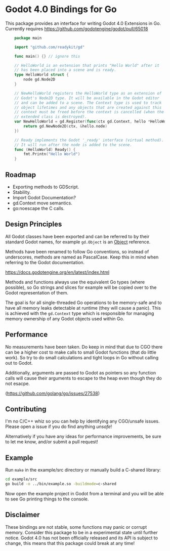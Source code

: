# Godot 4.0 Bindings for Go

This package provides an interface for writing Godot 4.0 Extensions in Go. Currently requires
https://github.com/godotengine/godot/pull/65018

```go
    package main

    import "github.com/readykit/gd"

    func main() {} // ignore this

    // HelloWorld is an extension that prints "Hello World" after it 
    // has been placed into a scene and is ready.
    type HelloWorld struct {
        node gd.Node2D
    }

    // NewHelloWorld registers the HelloWorld type as an extension of
    // Godot's Node2D type. It will be available in the Godot editor
    // and can be added to a scene. The Context type is used to track
    // object lifetimes and any objects that are created against this
    // context must be freed before the context is cancelled (when the
    // extended class is destroyed).
    var NewHelloWorld = gd.Register(func(ctx gd.Context, hello *HelloWorld) gd.Node2D {
        return gd.NewNode2D(ctx, &hello.node)
    })

    // Ready implements the Godot '_ready' interface (virtual method).
    // It will run after the node is added to the scene.
    func (HelloWorld) Ready() {
        fmt.Printn("Hello World")
    }
```

## Roadmap

* Exporting methods to GDScript.
* Stability.
* Import Godot Documentation?
* gd.Context move semantics.
* go:noescape the C calls.

## Design Principles

All Godot classes have been exported and can be referred to by their
standard Godot names, for example `gd.Object` is an 
[Object](https://docs.godotengine.org/en/latest/classes/class_object.html) 
reference.

Methods have been renamed to follow Go conventions, so instead of
underscores, methods are named as PascalCase. Keep this in mind when
referring to the Godot documentation.

https://docs.godotengine.org/en/latest/index.html

Methods and functions always use the equivalent Go types (where possible), 
so Go strings and slices for example will be copied over to the Godot
representation of them.

The goal is for all single-threaded Go operations to be memory-safe and
to have all memory leaks detectable at runtime (they will cause a panic).
This is achieved with the `gd.Context` type which is responsible for 
managing memory ownership of any Godot objects used within Go.

## Performance

No measurements have been taken. Do keep in mind that due to CGO there can be 
a higher cost to make calls to small Godot functions (that do little work). 
So try to do small calculations and tight loops in Go without calling out to Godot. 

Additionally, arguments are passed to Godot as pointers so any function calls
will cause their arguments to escape to the heap even though they do not esacpe. 

(https://github.com/golang/go/issues/27538)


## Contributing

I'm no C/C++ whiz so you can help by identifying any CGO/unsafe issues. 
Please open a issue if you do find anything *unsafe*! 

Alternatively if you have any ideas for performance improvements, be sure
to let me know, and/or submit a pull request!

## Example

Run `make` in the example/src directory or manually build a C-shared library:

```sh
cd example/src
go build -o ../bin/example.so -buildmode=c-shared
```

Now open the example project in Godot from a terminal and you will be able to 
see Go printing things to the console.

## Disclaimer

These bindings are not stable, some functions may panic or corrupt memory.
Consider this package to be in a experimental state until further notice.
Godot 4.0 has not been officially released and its API is subject to change,
this means that this package could break at any time!